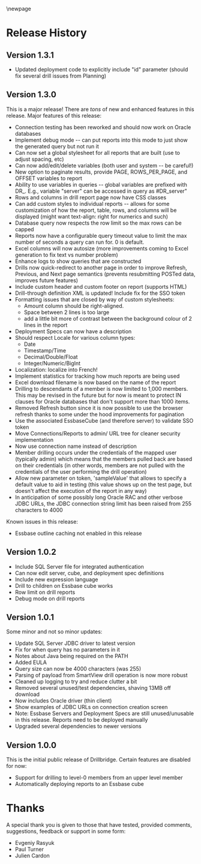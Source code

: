 \newpage

# Release History

## Version 1.3.1

* Updated deployment code to explicitly include "id" parameter (should fix several drill issues from Planning)
## Version 1.3.0

This is a major release! There are _tons_ of new and enhanced features in this
release. Major features of this release:

* Connection testing has been reworked and should now work on Oracle databases
* Implement debug mode -- can put reports into this mode to just show the generated query but not run it
* Can now set a global stylesheet for all reports that are built (use to adjust spacing, etc)
* Can now add/edit/delete variables (both user and system -- be careful!)
* New option to paginate results, provide PAGE, ROWS_PER_PAGE, and OFFSET variables to report 
* Ability to use variables in queries -- global variables are prefixed with DR_. E.g., variable "server" can be accessed in query as #DR_server"
* Rows and columns in drill report page now have CSS classes
* Can add custom styles to individual reports -- allows for some customization of how the report, table, rows, and columns will be displayed (might want text-align: right for numerics and such)
* Database query now respects the row limit so the max rows can be capped
* Reports now have a configurable query timeout value to limit the max number of seconds a query can run for. 0 is default.
* Excel columns will now autosize (more improvements coming to Excel generation to fix text vs number problem)
* Enhance logs to show queries that are constructed
* Drills now quick-redirect to another page in order to improve Refresh, Previous, and Next page semantics (prevents resubmitting POSTed data, improves future features)
* Include custom header and custom footer on report (supports HTML)
* Drill-through definition XML is updated! Include fix for the SSO token
* Formatting issues that are closed by way of custom stylesheets:
	* Amount column should be right-aligned. 
	* Space between 2 lines is too large 
	* add a little bit more of contrast between the background colour of 2 lines in the report 
* Deployment Specs can now have a description
* Should respect Locale for various column types:
	* Date
	* Timestamp/Time
	* Decimal/Double/Float
	* Integer/Numeric/BigInt
* Localization: localize into French!
* Implement statistics for tracking how much reports are being used
* Excel download filename is now based on the name of the report
* Drilling to descendants of a member is now limited to 1,000 members. This may be revised in the future but for now is meant to protect IN clauses for Oracle databases that don't support more than 1000 items.
* Removed Refresh button since it is now possible to use the browser refresh thanks to some under the hood improvements for pagination
* Use the associated EssbaseCube (and therefore server) to validate SSO token
* Move Connections/Reports to admin/ URL tree for cleaner security implementation
* Now use connection name instead of description
* Member drilling occurs under the credentials of the mapped user (typically admin) which means that the members pulled back are based on their credentials (in other words, members are not pulled with the credentials of the user performing the drill operation)
* Allow new parameter on token, 'sampleValue' that allows to specify a default value to aid in testing (this value shows up on the test page, but doesn't affect the execution of the report in any way)
* In anticipation of some possibly long Oracle RAC and other verbose JDBC URLs, the JDBC connection string limit has been raised from 255 characters to 4000

Known issues in this release:

* Essbase outline caching not enabled in this release

## Version 1.0.2

*	Include SQL Server file for integrated authentication
*	Can now edit server, cube, and deployment spec definitions
*	Include new expression language
*	Drill to children on Essbase cube works
*	Row limit on drill reports
*	Debug mode on drill reports

## Version 1.0.1

Some minor and not so minor updates:

*	Update SQL Server JDBC driver to latest version
*	Fix for when query has no parameters in it
*	Notes about Java being required on the PATH
*	Added EULA
*	Query size can now be 4000 characters (was 255)
*	Parsing of payload from SmartView drill operation is now more robust
*	Cleaned up logging to try and reduce clutter a bit
*	Removed several unused/test dependencies, shaving 13MB off download
*	Now includes Oracle driver (thin client)
*	Show examples of JDBC URLs on connection creation screen
*	Note: Essbase Servers and Deployment Specs are still unused/unusable in this release.  Reports need to be deployed manually
*	Upgraded several dependencies to newer versions

## Version 1.0.0

This is the initial public release of Drillbridge. Certain features are disabled for now:

*	Support for drilling to level-0 members from an upper level member
*	Automatically deploying reports to an Essbase cube

# Thanks

A special thank you is given to those that have tested, provided comments, 
suggestions, feedback or support in some form:

*	Evgeniy Rasyuk
*	Paul Turner
*	Julien Cardon
